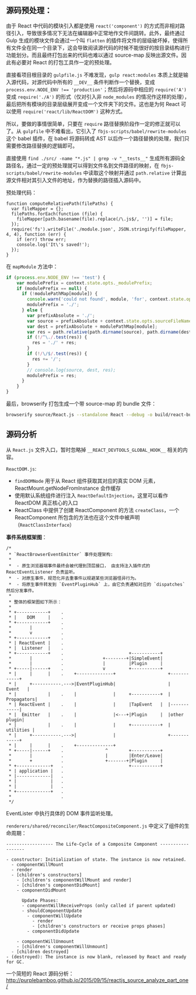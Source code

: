 ## 源码预处理：

由于 React 中代码的模块引入都是使用 `react('component')` 的方式而非相对路径引入，导致很多情况下无法在编辑器中正常地作文件间跳转。此外，最终通过 Gulp 生成的模块文件会通过一个叫 `flatten` 的插件将文件的层级破坏掉，使得所有文件全在同一个目录下，这会导致阅读源代码的时候不能很好的按目录结构进行功能划分。而且最终打包出来的代码也难以通过 source-map 反映出源文件。因此有必要对 React 的打包工具作一定的预处理。

直接看项目根目录的 `gulpfile.js` 不难发现，`gulp react:modules` 本质上就是输入源代码，对源代码中所有的 `__DEV__` 条件判断作一个替换，变成 `process.env.NODE_ENV !== 'production'`；然后将源码中相应的 `require('A')` 变成 `require('./A')` 的形式（仅对引入非 `node_modules` 的情况作这样的处理），最后把所有模块的目录层级展开变成一个文件夹下的文件。这也是为何 React 可以使用 `require('react/lib/ReactDOM')` 这种方式。

所以，要做的事情很简单，只要在 `require` 路径替换阶段作一定的修正就可以了。从 `gulpfile` 中不难看出，它引入了 `fbjs-scripts/babel/rewrite-modules` 这个 babel 插件，在 babel 将源码转成 AST 以后作一个路径替换的处理，我们只需要修改路径替换的逻辑即可。

直接使用 `find ./src/ -name "*.js" | grep -v "__tests__"` 生成所有源码全路径名，通过一定的预处理就可以得到文件名到文件路径的映射，在 `fbjs-scripts/babel/rewrite-modules` 中读取这个映射并通过 `path.relative` 计算出源文件相对其引入文件的地址，作为替换的路径插入源码中。

预处理代码：

```
function computeRelativePath(filePaths) {
  var fileMapper = {};
  filePaths.forEach(function (file) {
    fileMapper[path.basename(file).replace(/\.js$/, '')] = file;
  });
  require('fs').writeFile('./module.json', JSON.stringify(fileMapper, 4, 4), function (err) {
    if (err) throw err;
    console.log('It\'s saved!');
  });
}
```

在 `mapModule` 方法中：

```javascript
if (process.env.NODE_ENV !== 'test') {
	var modulePrefix = context.state.opts._modulePrefix;
	if (modulePrefix == null) {
	  if (!modulePathMap[module]) {
	    console.warn('could not found', module, 'for', context.state.opts.sourceFileName);
	    modulePrefix = './';
	  } else {
	    var prefixAbsolute = './';
	    var source = prefixAbsolute + context.state.opts.sourceFileName;
	    var dest = prefixAbsolute + modulePathMap[module];
	    var res = path.relative(path.dirname(source), path.dirname(dest));
	    if (!/^\./.test(res)) {
	      res = './' + res;
	    }
	    if (!/\/$/.test(res)) {
	      res += '/';
	    }
	    // console.log(source, dest, res);
	    modulePrefix = res;
	  }
	}
}
```


最后，browserify 打包生成一个带 source-map 的 bundle 文件：

```bash
browserify source/React.js --standalone React --debug -o build/react-bundle.js
```

## 源码分析

从 `React.js` 文件入口，暂时忽略掉 `__REACT_DEVTOOLS_GLOBAL_HOOK__` 相关的内容。

`ReactDOM.js`:
 
- `findDOMNode` 用于从 React 组件获取其对应的真实 DOM 元素，ReactMount.getNodeFromInstance 会作缓存
- 使用默认系统组件进行注入 `ReactDefaultInjection`，这里可以看作 ReactDOM 真正核心的入口
- ReactClass 中提供了创建 ReactComponent 的方法 `createClass`，一个ReactComponent 所包含的方法也在这个文件中被声明（`ReactClassInterface`）

**事件系统框架图**：

```
/*
 * `ReactBrowserEventEmitter` 事件处理架构:
 *
 *  - 原生浏览器端事件最终会被代理到顶层接口， 由支持注入插件式的 ReactEventListener 负责监听。
 *  - 对原生事件，规范化并去重事件以规避某些浏览器怪异行为。
 *  - 将原生事件转发到 `EventPluginHub` 上，由它负责通知对应的 `dispatches` 然后分发事件。
 * 
 * 整体的框架图如下所示：
 *  
 * +------------+    .
 * |    DOM     |    .
 * +------------+    .
 *       |           .
 *       v           .
 * +------------+    .
 * | ReactEvent |    .
 * |  Listener  |    .
 * +------------+    .                         +-----------+
 *       |           .               +--------+|SimpleEvent|
 *       |           .               |         |Plugin     |
 * +-----|------+    .               v         +-----------+
 * |     |      |    .    +--------------+                    +------------+
 * |     +-----------.--->|EventPluginHub|                    |    Event   |
 * |            |    .    |              |     +-----------+  | Propagators|
 * | ReactEvent |    .    |              |     |TapEvent   |  |------------|
 * |  Emitter   |    .    |              |<---+|Plugin     |  |other plugin|
 * |            |    .    |              |     +-----------+  |  utilities |
 * |     +-----------.--->|              |                    +------------+
 * |     |      |    .    +--------------+
 * +-----|------+    .                ^        +-----------+
 *       |           .                |        |Enter/Leave|
 *       +           .                +-------+|Plugin     |
 * +-------------+   .                         +-----------+
 * | application |   .
 * |-------------|   .
 * |             |   .
 * |             |   .
 * +-------------+   .
 *                   .
 */
```

EventLister 中执行具体的 DOM 事件监听处理。


`renderers/shared/reconciler/ReactCompositeComponent.js` 中定义了组件的生命周期：

```
------------------ The Life-Cycle of a Composite Component ------------------

- constructor: Initialization of state. The instance is now retained.
  - componentWillMount
  - render
  - [children's constructors]
    - [children's componentWillMount and render]
    - [children's componentDidMount]
    - componentDidMount

      Update Phases:
      - componentWillReceiveProps (only called if parent updated)
      - shouldComponentUpdate
        - componentWillUpdate
          - render
          - [children's constructors or receive props phases]
        - componentDidUpdate

    - componentWillUnmount
    - [children's componentWillUnmount]
  - [children destroyed]
- (destroyed): The instance is now blank, released by React and ready for GC.
```


一个简短的 React 源码分析：<http://purplebamboo.github.io/2015/09/15/reactjs_source_analyze_part_one/>

